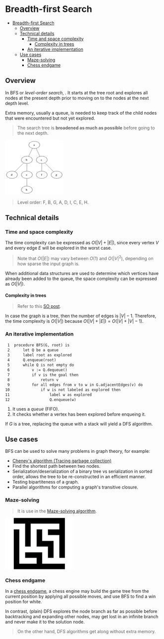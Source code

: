 # Breadth-first Search

- [Breadth-first Search](#breadth-first-search)
  - [Overview](#overview)
  - [Technical details](#technical-details)
    - [Time and space complexity](#time-and-space-complexity)
      - [Complexity in trees](#complexity-in-trees)
    - [An iterative implementation](#an-iterative-implementation)
  - [Use cases](#use-cases)
    - [Maze-solving](#maze-solving)
    - [Chess endgame](#chess-endgame)

## Overview

In BFS or _level-order search_, . It starts at the tree root and explores all nodes at the present depth prior to moving on to the nodes at the next depth level.

Extra memory, usually a queue, is needed to keep track of the child nodes that were encountered but not yet explored.

> The search tree is **broadened as much as possible** before going to the next depth.

![](Animated_BFS.gif)

> Level order: F, B, G, A, D, I, C, E, H.

## Technical details

### Time and space complexity

The time complexity can be expressed as $O(|V| + |E|)$, since every vertex $V$ and every edge $E$ will be explored in the worst case.

> Note that $O(|E|)$ may vary between $O(1)$ and $O(|V|^2)$, depending on how sparse the input graph is.

When additional data structures are used to determine which vertices have already been added to the queue, the space complexity can be expressed as $O(|V|)$.

#### Complexity in trees

> Refer to this [SO post](https://stackoverflow.com/questions/64657483/time-complexity-of-bfs-and-dfs-on-a-binarytree-why-on).

In case the graph is a tree, then the number of edges is $|V| - 1$. Therefore, the time complexity is $O(|V|)$ because $O(|V| + |E|) = O(|V| + |V| - 1)$.

### An iterative implementation

```pseudo
 1  procedure BFS(G, root) is
 2      let Q be a queue
 3      label root as explored
 4      Q.enqueue(root)
 5      while Q is not empty do
 6          v := Q.dequeue()
 7          if v is the goal then
 8              return v
 9          for all edges from v to w in G.adjacentEdges(v) do
10              if w is not labeled as explored then
11                  label w as explored
12                  Q.enqueue(w)
```

1. It uses a _queue_ (FIFO).
2. It checks whether a vertex has been explored before enqueing it.

If $G$ is a tree, replacing the queue with a stack will yield a DFS algorithm.

## Use cases

BFS can be used to solve many problems in graph theory, for example:

- [Cheney's algorithm (Tracing garbage collection)](https://en.wikipedia.org/wiki/Cheney%27s_algorithm)
- Find the shortest path between two nodes.
- Serialization/deserialization of a binary tree vs serialization in sorted order, allows the tree to be re-constructed in an efficient manner.
- Testing bipartiteness of a graph.
- Parallel algorithms for computing a graph's transitive closure.

### Maze-solving

> It is use in the [Maze-solving algorithm](https://en.wikipedia.org/wiki/Maze-solving_algorithm).

![Maze](BFS-Algorithm_Search_Way.gif)

### Chess endgame

In a [chess endgame](https://en.wikipedia.org/wiki/Chess_endgame), a chess engine may build the game tree from the current position by applying all possible moves, and use BFS to find a win position for white.

In contrast, (plain) DFS explores the node branch as far as possible before backtracking and expanding other nodes, may get lost in an infinite branch and never make it to the solution node.

> On the other hand, DFS algorithms get along without extra memory.
